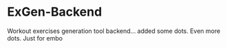 # ExGen-Backend
Workout exercises generation tool backend...
added some dots.
Even more dots.
Just for embo
